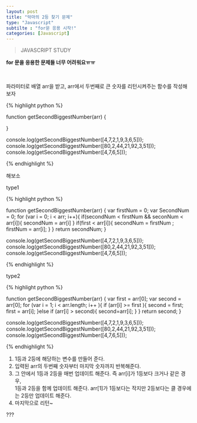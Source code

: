 ```yaml
---
layout: post
title: "악마의 2등 찾기 문제"
type: "Javascript"
subtilte : "for문 응용 시작!"
categories: [Javascript]
---
```

> JAVASCRIPT STUDY

<strong>for 문을 응용한 문제들 너무 어려워요ㅠㅠ </strong>

<br>

<p class="txt_point02">파라미터로 배열 arr을 받고, arr에서 두번째로 큰 숫자를 리턴시켜주는 함수를 작성해보자</p>

{% highlight python %}

function getSecondBiggestNumber(arr) {

}

console.log(getSecondBiggestNumber([4,7,2,1,9,3,6,5]));
console.log(getSecondBiggestNumber([80,2,44,21,92,3,51]));
console.log(getSecondBiggestNumber([4,7,6,5]));

{% endhighlight %}

<p>해보소</p>

<p class="txt_point02">type1</p>

{% highlight python %}

function getSecondBiggestNumber(arr) {
  var firstNum = 0;
  var SecondNum = 0;
  for (var i = 0; i < arr; i++){
    if(secondNum < firstNum && seconNum < arr[i]){
      secondNum = arr[i]
    }
    if(first < arr[i]){
      secondNum = firstNum ;
      firstNum = arr[i];
    }
  }
  return secondNum;
}

console.log(getSecondBiggestNumber([4,7,2,1,9,3,6,5]));
console.log(getSecondBiggestNumber([80,2,44,21,92,3,51]));
console.log(getSecondBiggestNumber([4,7,6,5]));

{% endhighlight %}

<p class="txt_point02">type2</p>

{% highlight python %}

function getSecondBiggestNumber(arr) {
  var first = arr[0];
  var second = arr[0];
  for (var i = 1; i < arr.length; i++ ){
    if (arr[i] >= first ){
      second = first;
      first = arr[i];
    }else if (arr[i] > second){
      second=arr[i];
    }
  }
  return second;
}

console.log(getSecondBiggestNumber([4,7,2,1,9,3,6,5]));
console.log(getSecondBiggestNumber([80,2,44,21,92,3,51]));
console.log(getSecondBiggestNumber([4,7,6,5]));

{% endhighlight %}

1. 1등과 2등에 해당하는 변수를 만들어 준다.
2. 입력된 arr의 두번째 숫자부터 마지막 숫자까지 반복해준다.
3. 그 안에서 1등과 2등을 매번 업데이트 해준다. 즉 arr[i]가 1등보다 크거나 같은 경우,<br>
1등과 2등을 함께 업데이트 해준다. arr[1]가 1등보다는 작지만 2등보다는 클 경우에는 2등만 업데이트 해준다.
4. 마지막으로 리턴~

<p class="txt_point">???</p>





